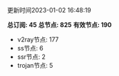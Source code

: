 更新时间2023-01-02 16:48:19

**总订阅: 45**
**总节点: 825**
**有效节点: 190**
- v2ray节点: 177
- ss节点: 6
- ssr节点: 2
- trojan节点: 5
